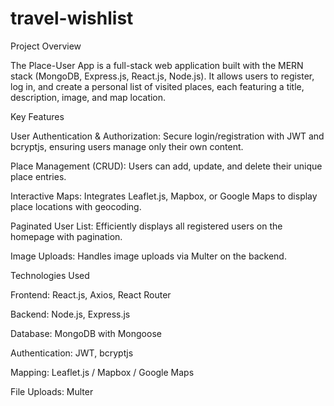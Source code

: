 # travel-wishlist

Project Overview

The Place-User App is a full-stack web application built with the MERN stack (MongoDB, Express.js, React.js, Node.js). It allows users to register, log in, and create a personal list of visited places, each featuring a title, description, image, and map location.


Key Features

User Authentication & Authorization: Secure login/registration with JWT and bcryptjs, ensuring users manage only their own content.




Place Management (CRUD): Users can add, update, and delete their unique place entries.


Interactive Maps: Integrates Leaflet.js, Mapbox, or Google Maps to display place locations with geocoding.




Paginated User List: Efficiently displays all registered users on the homepage with pagination.



Image Uploads: Handles image uploads via Multer on the backend.



Technologies Used

Frontend: React.js, Axios, React Router 


Backend: Node.js, Express.js 


Database: MongoDB with Mongoose 


Authentication: JWT, bcryptjs 


Mapping: Leaflet.js / Mapbox / Google Maps 


File Uploads: Multer 
